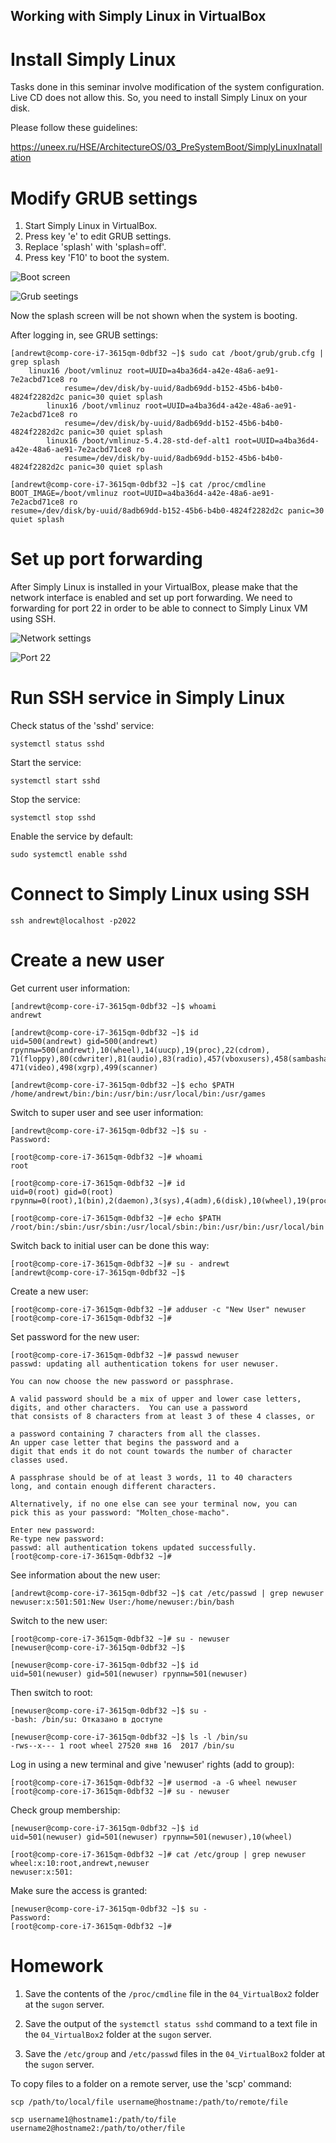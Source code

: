 Working with Simply Linux in VirtualBox
---

# Install Simply Linux

Tasks done in this seminar involve modification of the system configuration.
Live CD does not allow this. So, you need to install Simply Linux on your disk.

Please follow these guidelines:

https://uneex.ru/HSE/ArchitectureOS/03_PreSystemBoot/SimplyLinuxInatallation 

# Modify GRUB settings

1. Start Simply Linux in VirtualBox.
2. Press key 'e' to edit GRUB settings.
2. Replace 'splash' with 'splash=off'.
3. Press key 'F10' to boot the system.

![Boot screen](Pic0.png)

![Grub seetings](Pic1.png)

Now the splash screen will be not shown when the system is booting.

After logging in, see GRUB settings:

    [andrewt@comp-core-i7-3615qm-0dbf32 ~]$ sudo cat /boot/grub/grub.cfg | grep splash
        linux16	/boot/vmlinuz root=UUID=a4ba36d4-a42e-48a6-ae91-7e2acbd71ce8 ro
                resume=/dev/disk/by-uuid/8adb69dd-b152-45b6-b4b0-4824f2282d2c panic=30 quiet splash
            linux16	/boot/vmlinuz root=UUID=a4ba36d4-a42e-48a6-ae91-7e2acbd71ce8 ro
                resume=/dev/disk/by-uuid/8adb69dd-b152-45b6-b4b0-4824f2282d2c panic=30 quiet splash
            linux16	/boot/vmlinuz-5.4.28-std-def-alt1 root=UUID=a4ba36d4-a42e-48a6-ae91-7e2acbd71ce8 ro
                resume=/dev/disk/by-uuid/8adb69dd-b152-45b6-b4b0-4824f2282d2c panic=30 quiet splash

    [andrewt@comp-core-i7-3615qm-0dbf32 ~]$ cat /proc/cmdline 
    BOOT_IMAGE=/boot/vmlinuz root=UUID=a4ba36d4-a42e-48a6-ae91-7e2acbd71ce8 ro
    resume=/dev/disk/by-uuid/8adb69dd-b152-45b6-b4b0-4824f2282d2c panic=30 quiet splash

# Set up port forwarding

After Simply Linux is installed in your VirtualBox, please make that the network
interface is enabled and set up port forwarding. We need to forwarding for port 22
in order to be able to connect to Simply Linux VM using SSH. 

![Network settings](Pic2.png)

![Port 22](Pic3.png)

# Run SSH service in Simply Linux

Check status of the 'sshd' service:

    systemctl status sshd
    
Start the service:

    systemctl start sshd

Stop the service:

    systemctl stop sshd

Enable the service by default:

    sudo systemctl enable sshd

# Connect to Simply Linux using SSH

    ssh andrewt@localhost -p2022

# Create a new user

Get current user information:

    [andrewt@comp-core-i7-3615qm-0dbf32 ~]$ whoami
    andrewt

    [andrewt@comp-core-i7-3615qm-0dbf32 ~]$ id
    uid=500(andrewt) gid=500(andrewt) группы=500(andrewt),10(wheel),14(uucp),19(proc),22(cdrom),
    71(floppy),80(cdwriter),81(audio),83(radio),457(vboxusers),458(sambashare),463(camera),
    471(video),498(xgrp),499(scanner)

    [andrewt@comp-core-i7-3615qm-0dbf32 ~]$ echo $PATH
    /home/andrewt/bin:/bin:/usr/bin:/usr/local/bin:/usr/games

Switch to super user and see user information:

    [andrewt@comp-core-i7-3615qm-0dbf32 ~]$ su -
    Password:
 
    [root@comp-core-i7-3615qm-0dbf32 ~]# whoami
    root

    [root@comp-core-i7-3615qm-0dbf32 ~]# id
    uid=0(root) gid=0(root) группы=0(root),1(bin),2(daemon),3(sys),4(adm),6(disk),10(wheel),19(proc)
    
    [root@comp-core-i7-3615qm-0dbf32 ~]# echo $PATH
    /root/bin:/sbin:/usr/sbin:/usr/local/sbin:/bin:/usr/bin:/usr/local/bin

Switch back to initial user can be done this way:

    [root@comp-core-i7-3615qm-0dbf32 ~]# su - andrewt
    [andrewt@comp-core-i7-3615qm-0dbf32 ~]$ 

Create a new user:

    [root@comp-core-i7-3615qm-0dbf32 ~]# adduser -c "New User" newuser
    [root@comp-core-i7-3615qm-0dbf32 ~]# 

Set password for the new user:

    [root@comp-core-i7-3615qm-0dbf32 ~]# passwd newuser
    passwd: updating all authentication tokens for user newuser.

    You can now choose the new password or passphrase.
    
    A valid password should be a mix of upper and lower case letters,
    digits, and other characters.  You can use a password
    that consists of 8 characters from at least 3 of these 4 classes, or
    
    a password containing 7 characters from all the classes.
    An upper case letter that begins the password and a
    digit that ends it do not count towards the number of character
    classes used.
    
    A passphrase should be of at least 3 words, 11 to 40 characters
    long, and contain enough different characters.
    
    Alternatively, if no one else can see your terminal now, you can
    pick this as your password: "Molten_chose-macho".
    
    Enter new password: 
    Re-type new password: 
    passwd: all authentication tokens updated successfully.
    [root@comp-core-i7-3615qm-0dbf32 ~]# 

See information about the new user:

    [andrewt@comp-core-i7-3615qm-0dbf32 ~]$ cat /etc/passwd | grep newuser
    newuser:x:501:501:New User:/home/newuser:/bin/bash

Switch to the new user:

    [root@comp-core-i7-3615qm-0dbf32 ~]# su - newuser
    [newuser@comp-core-i7-3615qm-0dbf32 ~]$ 

    [newuser@comp-core-i7-3615qm-0dbf32 ~]$ id
    uid=501(newuser) gid=501(newuser) группы=501(newuser)

Then switch to root:

    [newuser@comp-core-i7-3615qm-0dbf32 ~]$ su -
    -bash: /bin/su: Отказано в доступе

    [newuser@comp-core-i7-3615qm-0dbf32 ~]$ ls -l /bin/su
    -rws--x--- 1 root wheel 27520 янв 16  2017 /bin/su

Log in using a new terminal and give 'newuser' rights (add to group):


    [root@comp-core-i7-3615qm-0dbf32 ~]# usermod -a -G wheel newuser
    [root@comp-core-i7-3615qm-0dbf32 ~]# su - newuser
    
Check group membership:

    [newuser@comp-core-i7-3615qm-0dbf32 ~]$ id
    uid=501(newuser) gid=501(newuser) группы=501(newuser),10(wheel)

    [root@comp-core-i7-3615qm-0dbf32 ~]# cat /etc/group | grep newuser
    wheel:x:10:root,andrewt,newuser
    newuser:x:501:

Make sure the access is granted:

    [newuser@comp-core-i7-3615qm-0dbf32 ~]$ su -
    Password: 
    [root@comp-core-i7-3615qm-0dbf32 ~]#

# Homework

1. Save the contents of the `/proc/cmdline` file in the `04_VirtualBox2` folder
   at the `sugon` server.

2. Save the output of the `systemctl status sshd` command to a text file in the `04_VirtualBox2`
   folder at the `sugon` server.

3. Save the `/etc/group` and `/etc/passwd` files in the `04_VirtualBox2` folder
   at the `sugon` server.

To copy files to a folder on a remote server, use the 'scp' command: 

    scp /path/to/local/file username@hostname:/path/to/remote/file

    scp username1@hostname1:/path/to/file username2@hostname2:/path/to/other/file
